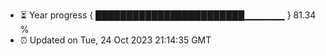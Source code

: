 - ⏳ Year progress { ████████████████████████▁▁▁▁▁▁ } 81.34 %
- ⏰ Updated on Tue, 24 Oct 2023 21:14:35 GMT

